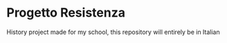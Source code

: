 # Progetto Resistenza
History project made for my school, this repository will entirely be in Italian
